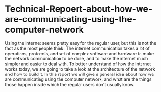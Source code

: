 # Technical-Repoert-about-how-we-are-communicating-using-the-computer-network
Using the internet seems pretty easy for the regular user, but this is not the fact as the most people think. The internet communication takes a lot of operations, protocols, and set of complex software and hardware to make the network communication to be done, and to make the internet much simpler and easier to deal with.  To better understand of how the Internet works today, we are going to take a look at the architecture of the network and how to build it.  In this report we will give a general idea about how we are communicating using the computer network, and what are the things those happen inside which the regular users don't usually know. 
